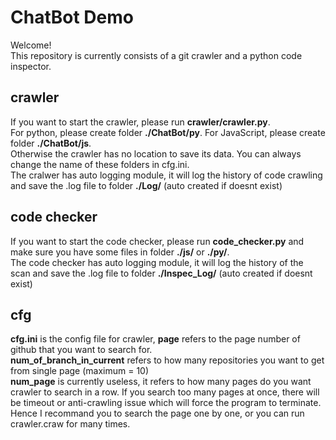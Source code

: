 # ChatBot Demo
Welcome!<br>
This repository is currently consists of a git crawler and a python code inspector.<br>
## crawler
If you want to start the crawler, please run **crawler/crawler.py**.<br>
For python, please create folder **./ChatBot/py**. For JavaScript, please create folder **./ChatBot/js**.<br> 
Otherwise the crawler has no location to save its data. You can always change the name of these folders in cfg.ini.<br>
The cralwer has auto logging module, it will log the history of code crawling and save the .log file to folder **./Log/** (auto created if doesnt exist)<br>
## code checker
If you want to start the code checker, please run **code_checker.py** and make sure you have some files in folder **./js/**  or  **./py/**.<br>
The code checker has auto logging module, it will log the history of the scan and save the .log file to folder **./Inspec_Log/** (auto created if doesnt exist)<br>
## cfg
**cfg.ini** is the config file for crawler, **page** refers to the page number of github that you want to search for.<br>
**num_of_branch_in_current** refers to how many repositories you want to get from single page (maximum = 10)<br>
**num_page** is currently useless, it refers to how many pages do you want crawler to search in a row. If you search too many pages at once, there will be timeout or anti-crawling issue which will force the program to terminate. Hence I recommand you to search the page one by one, or you can run crawler.craw for many times.<br>


